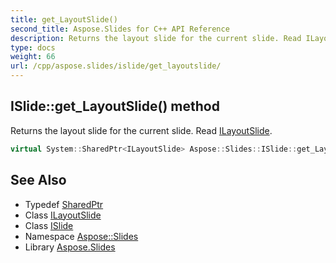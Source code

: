 ```yaml
---
title: get_LayoutSlide()
second_title: Aspose.Slides for C++ API Reference
description: Returns the layout slide for the current slide. Read ILayoutSlide.
type: docs
weight: 66
url: /cpp/aspose.slides/islide/get_layoutslide/
---
```

## ISlide::get_LayoutSlide() method


Returns the layout slide for the current slide. Read [ILayoutSlide](../../ilayoutslide/).

```cpp
virtual System::SharedPtr<ILayoutSlide> Aspose::Slides::ISlide::get_LayoutSlide()=0
```

## See Also

* Typedef [SharedPtr](../../system/sharedptr/)
* Class [ILayoutSlide](../ilayoutslide/)
* Class [ISlide](./)
* Namespace [Aspose::Slides](../)
* Library [Aspose.Slides](../../)